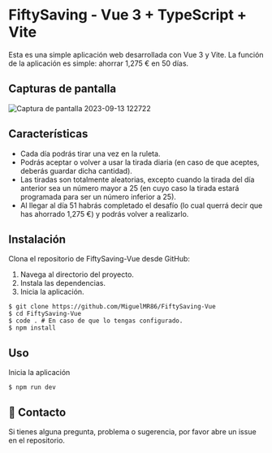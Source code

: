 # FiftySaving - Vue 3 + TypeScript + Vite

Esta es una simple aplicación web desarrollada con Vue 3 y Vite. La función de la aplicación es simple: ahorrar 1,275 € en 50 días.

## Capturas de pantalla

![Captura de pantalla 2023-09-13 122722](https://github.com/MiguelMR86/FiftySaving-Vue/assets/90867675/2523faad-5d37-4b3c-8f86-2d1241070865)


## Características

- Cada día podrás tirar una vez en la ruleta.
- Podrás aceptar o volver a usar la tirada diaria (en caso de que aceptes, deberás guardar dicha cantidad).
- Las tiradas son totalmente aleatorias, excepto cuando la tirada del día anterior sea un número mayor a 25 (en cuyo caso la tirada estará programada para ser un número inferior a 25).
- Al llegar al día 51 habrás completado el desafío (lo cual querrá decir que has ahorrado 1,275 €) y podrás volver a realizarlo.

## Instalación
Clona el repositorio de FiftySaving-Vue desde GitHub:
1. Navega al directorio del proyecto.
2. Instala las dependencias.
3. Inicia la aplicación.

```shell
$ git clone https://github.com/MiguelMR86/FiftySaving-Vue
$ cd FiftySaving-Vue
$ code . # En caso de que lo tengas configurado.
$ npm install
```

## Uso
Inicia la aplicación

```shell
$ npm run dev
```

## 📱 Contacto
Si tienes alguna pregunta, problema o sugerencia, por favor abre un issue en el repositorio.
